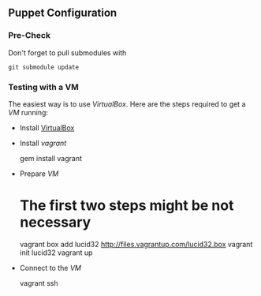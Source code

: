 ## Puppet Configuration

### Pre-Check

Don't forget to pull submodules with

    git submodule update

### Testing with a VM

The easiest way is to use _VirtualBox_. Here are the steps required to
get a _VM_ running:

* Install [VirtualBox](https://www.virtualbox.org/wiki/Downloads)

* Install _vagrant_

    gem install vagrant

* Prepare _VM_

    # The first two steps might be not necessary
    vagrant box add lucid32 http://files.vagrantup.com/lucid32.box
    vagrant init lucid32
    vagrant up
    
* Connect to the _VM_

    vagrant ssh
